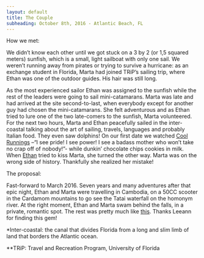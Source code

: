 ```yaml
---
layout: default
title: The Couple
subheading: October 8th, 2016 - Atlantic Beach, FL
---
```


How we met: 

We didn’t know each other until we got stuck on a 3 by 2 (or 1,5 squared meters) sunfish, which is a small, light sailboat with only one sail. We weren’t running away from pirates or trying to survive a hurricane: as an exchange student in Florida, Marta had joined TRiP’s sailing trip, where Ethan was one of the outdoor guides. His hair was still long.

As the most experienced sailor Ethan was assigned to the sunfish while the rest of the leaders were going to sail mini-catamarans. Marta was late and had arrived at the site second-to-last, when everybody except for another guy had chosen the mini-catamarans. She felt adventurous and as Ethan tried to lure one of the two late-comers to the sunfish, Marta volunteered. 
For the next two hours, Marta and Ethan peacefully sailed in the inter-coastal talking about the art of sailing, travels, languages and probably Italian food. They even saw dolphins!
On our first date we watched [Cool Runnings](https://www.youtube.com/watch?v=l_VMr3k152I) –“I see pride! I see power! I see a badass mother who won’t take no crap off of nobody!”- while dunkin’ chocolate chips cookies in milk. When [Ethan](https://m.xkcd.com/458/) tried to kiss Marta, she turned the other way. Marta was on the wrong side of history. Thankfully she realized her mistake!


The proposal:

Fast-forward to March 2016. Seven years and many adventures after that epic night, Ethan and Marta were travelling in Cambodia, on a 50CC scooter in the Cardamom mountains to go see the Tatai waterfall on the homonym river. At the right moment, Ethan and Marta swam behind the falls, in a private, romantic spot. 
The rest was pretty much like [this](https://www.youtube.com/watch?v=mtIUZBV9Ka4). Thanks Leeann for finding this gem!






*Inter-coastal: the canal that divides Florida from a long and slim limb of land that borders the Atlantic ocean. 

**TRiP: Travel and Recreation Program, University of Florida
